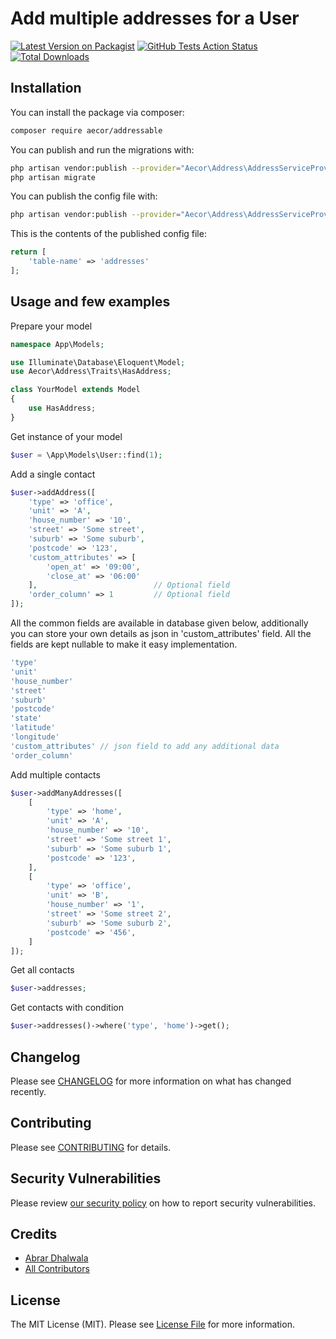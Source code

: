 # Add multiple addresses for a User

[![Latest Version on Packagist](https://img.shields.io/packagist/v/aecor/addressable.svg?style=flat-square)](https://packagist.org/packages/aecor/addressable)
[![GitHub Tests Action Status](https://img.shields.io/github/workflow/status/aecor/addressable/run-tests?label=tests)](https://github.com/aecor/addressable/actions?query=workflow%3Arun-tests+branch%3Amaster)
[![Total Downloads](https://img.shields.io/packagist/dt/aecor/addressable.svg?style=flat-square)](https://packagist.org/packages/aecor/addressable)

## Installation

You can install the package via composer:

```bash
composer require aecor/addressable
```

You can publish and run the migrations with:

```bash
php artisan vendor:publish --provider="Aecor\Address\AddressServiceProvider" --tag="migrations"
php artisan migrate
```

You can publish the config file with:
```bash
php artisan vendor:publish --provider="Aecor\Address\AddressServiceProvider" --tag="config"
```

This is the contents of the published config file:

```php
return [
    'table-name' => 'addresses'
];
```

## Usage and few examples
Prepare your model
``` php
namespace App\Models;

use Illuminate\Database\Eloquent\Model;
use Aecor\Address\Traits\HasAddress;

class YourModel extends Model
{
    use HasAddress;
}
```

Get instance of your model
``` php
$user = \App\Models\User::find(1);
```

Add a single contact
``` php
$user->addAddress([
    'type' => 'office',
    'unit' => 'A',
    'house_number' => '10',
    'street' => 'Some street',
    'suburb' => 'Some suburb',
    'postcode' => '123',
    'custom_attributes' => [
        'open_at' => '09:00',
        'close_at' => '06:00'
    ],                          // Optional field
    'order_column' => 1         // Optional field
]);
```

All the common fields are available in database given below, additionally you can store your own details as json in 'custom_attributes' field. All the fields are kept nullable to make it easy implementation.
``` php
'type'
'unit'
'house_number'
'street'
'suburb'
'postcode'
'state'
'latitude'
'longitude'
'custom_attributes' // json field to add any additional data
'order_column'
```

Add multiple contacts
``` php
$user->addManyAddresses([
    [
        'type' => 'home',
        'unit' => 'A',
        'house_number' => '10',
        'street' => 'Some street 1',
        'suburb' => 'Some suburb 1',
        'postcode' => '123',
    ],
    [
        'type' => 'office',
        'unit' => 'B',
        'house_number' => '1',
        'street' => 'Some street 2',
        'suburb' => 'Some suburb 2',
        'postcode' => '456',
    ]
]);
```

Get all contacts
``` php
$user->addresses;
```

Get contacts with condition
``` php
$user->addresses()->where('type', 'home')->get();
```

## Changelog

Please see [CHANGELOG](CHANGELOG.md) for more information on what has changed recently.

## Contributing

Please see [CONTRIBUTING](.github/CONTRIBUTING.md) for details.

## Security Vulnerabilities

Please review [our security policy](../../security/policy) on how to report security vulnerabilities.

## Credits

- [Abrar Dhalwala](https://github.com/adhalwala)
- [All Contributors](../../contributors)

## License

The MIT License (MIT). Please see [License File](LICENSE.md) for more information.
